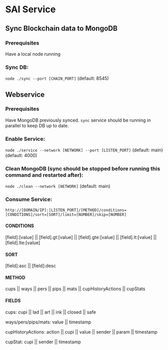 # SAI Service

## Sync Blockchain data to MongoDB

### Prerequisites

Have a local node running

### Sync DB:

`node ./sync --port [CHAIN_PORT]` (default: 8545)

## Webservice

### Prerequisites

Have MongoDB previously synced. `sync` service should be running in parallel to keep DB up to date.

### Enable Service:

`node ./service --network [NETWORK] --port [LISTEN_PORT]` (default: main) (default: 4000)

### Clean MongoDB (sync should be stopped before running this command and restarted after):

`node ./clean --network [NETWORK]` (default: main)

### Consume Service:

`http://[DOMAIN/IP]:[LISTEN_PORT]/[METHOD]/conditions=[CONDITIONS]/sort=[SORT]/limit=[NUMBER]/skip=[NUMBER]`

#### CONDITIONS
[field]:[value] || [field].gt:[value] || [field].gte:[value] || [field].lt:[value] || [field].lte:[value]

#### SORT
[field]:asc || [field]:desc

#### METHOD
cups || ways || pers || pips || mats || cupHistoryActions || cupStats

#### FIELDS
cups: cupi || lad || art || ink || closed || safe

ways/pers/pips/mats: value || timestamp

cupHistoryActions: action || cupi || value || sender || param || timestamp

cupStat: cupi || sender || timestamp
